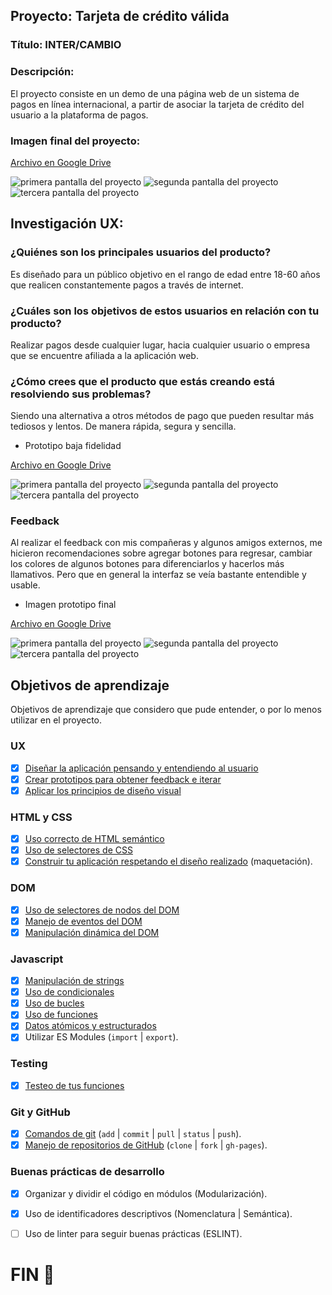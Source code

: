 ## Proyecto: Tarjeta de crédito válida

### Título: INTER/CAMBIO

### Descripción: 

El proyecto consiste en un demo de una página web de un sistema de pagos en línea internacional, a partir de asociar la tarjeta de crédito del usuario a la plataforma de pagos.

### Imagen final del proyecto:

[Archivo en Google Drive](https://drive.google.com/open?id=1iWJKUKxsiDcDGEXYA_aechq2y_6nIa__)

![primera pantalla del proyecto](https://github.com/moinoirmarie/LIM012-card-validation/blob/master/imagenes/Pant/001.PNG)
![segunda pantalla del proyecto](https://github.com/moinoirmarie/LIM012-card-validation/blob/master/imagenes/Pant/002.PNG)
![tercera pantalla del proyecto](https://github.com/moinoirmarie/LIM012-card-validation/blob/master/imagenes/Pant/003.PNG)

## Investigación UX:

### ¿Quiénes son los principales usuarios del producto?

Es diseñado para un público objetivo en el rango de edad entre 18-60 años que realicen constantemente pagos a través de internet.

### ¿Cuáles son los objetivos de estos usuarios en relación con tu producto?

Realizar pagos desde cualquier lugar, hacia cualquier usuario o empresa que se encuentre afiliada a la aplicación web.

### ¿Cómo crees que el producto que estás creando está resolviendo sus problemas?

Siendo una alternativa a otros métodos de pago que pueden resultar más tediosos y lentos. De manera rápida, segura y sencilla.

* Prototipo baja fidelidad

[Archivo en Google Drive](https://drive.google.com/open?id=1Ybf5f8bgzBW7V43IBGhh1vb4vbO1lkCj)

![primera pantalla del proyecto](https://github.com/moinoirmarie/LIM012-card-validation/blob/master/imagenes/Baja/001.jpg)
![segunda pantalla del proyecto](https://github.com/moinoirmarie/LIM012-card-validation/blob/master/imagenes/Baja/002.jpg)
![tercera pantalla del proyecto](https://github.com/moinoirmarie/LIM012-card-validation/blob/master/imagenes/Baja/003.jpg)

### Feedback

Al realizar el feedback con mis compañeras y algunos amigos externos, me hicieron recomendaciones sobre agregar botones para regresar, cambiar los colores de algunos botones para diferenciarlos y hacerlos más llamativos. Pero que en general la interfaz se veía bastante entendible y usable.

* Imagen prototipo final

[Archivo en Google Drive](https://drive.google.com/open?id=1MsPD7gjvN7dd2qnILWW8TxomsEHcy94B)

![primera pantalla del proyecto](https://github.com/moinoirmarie/LIM012-card-validation/blob/master/imagenes/Alta/001.PNG)
![segunda pantalla del proyecto](https://github.com/moinoirmarie/LIM012-card-validation/blob/master/imagenes/Alta/002.PNG)
![tercera pantalla del proyecto](https://github.com/moinoirmarie/LIM012-card-validation/blob/master/imagenes/Alta/003.PNG)

## Objetivos de aprendizaje

Objetivos de aprendizaje que considero que pude entender, o por lo menos utilizar en el proyecto.

### UX

* [x] [Diseñar la aplicación pensando y entendiendo al usuario](https://lms.laboratoria.la/cohorts/lim-2020-01-bc-core-lim012/courses/intro-ux/01-el-proceso-de-diseno/00-el-proceso-de-diseno)
* [x] [Crear prototipos para obtener feedback e iterar](https://lms.laboratoria.la/cohorts/lim-2020-01-bc-core-lim012/courses/product-design/00-sketching/00-sketching)
* [x] [Aplicar los principios de diseño visual](https://lms.laboratoria.la/cohorts/lim-2020-01-bc-core-lim012/courses/product-design/01-visual-design/01-visual-design-basics)

### HTML y CSS

* [x] [Uso correcto de HTML semántico](https://developer.mozilla.org/en-US/docs/Glossary/Semantics#Semantics_in_HTML)
* [x] [Uso de selectores de CSS](https://developer.mozilla.org/es/docs/Web/CSS/Selectores_CSS)
* [x] [Construir tu aplicación respetando el diseño realizado](https://lms.laboratoria.la/cohorts/lim-2020-01-bc-core-lim012/courses/css/01-css/02-boxmodel-and-display) (maquetación).

### DOM

* [x] [Uso de selectores de nodos del DOM](https://lms.laboratoria.la/cohorts/lim-2020-01-bc-core-lim012/courses/browser/02-dom/03-1-dom-methods-selection)
* [x] [Manejo de eventos del DOM](https://lms.laboratoria.la/cohorts/lim-2020-01-bc-core-lim012/courses/browser/02-dom/04-events)
* [x] [Manipulación dinámica del DOM](https://developer.mozilla.org/es/docs/Referencia_DOM_de_Gecko/Introducci%C3%B3n)

### Javascript

* [x] [Manipulación de strings](https://lms.laboratoria.la/cohorts/lim-2020-01-bc-core-lim012/courses/javascript/06-strings/01-strings)
* [x] [Uso de condicionales](https://lms.laboratoria.la/cohorts/lim-2020-01-bc-core-lim012/courses/javascript/02-flow-control/01-conditionals-and-loops)
* [x] [Uso de bucles](https://lms.laboratoria.la/cohorts/lim-2020-01-bc-core-lim012/courses/javascript/02-flow-control/02-loops)
* [x] [Uso de funciones](https://lms.laboratoria.la/cohorts/lim-2019-09-bc-core-lim011/courses/javascript/02-flow-control/03-functions)
* [x] [Datos atómicos y estructurados](https://www.todojs.com/tipos-datos-javascript-es6/)
* [x] Utilizar ES Modules (`import` | `export`).

### Testing

* [x] [Testeo de tus funciones](https://jestjs.io/docs/es-ES/getting-started)

### Git y GitHub

* [x] [Comandos de git](https://lms.laboratoria.la/cohorts/lim-2019-09-bc-core-lim011/courses/scm/01-git/04-commands)
  (`add` | `commit` | `pull` | `status` | `push`).
* [x] [Manejo de repositorios de GitHub](https://lms.laboratoria.la/cohorts/lim-2019-09-bc-core-lim011/courses/scm/02-github/01-github)  (`clone` | `fork` | `gh-pages`).

### Buenas prácticas de desarrollo

* [x] Organizar y dividir el código en módulos (Modularización).
* [x] Uso de identificadores descriptivos (Nomenclatura | Semántica).
* [ ] Uso de linter para seguir buenas prácticas (ESLINT).


# FIN :rocket:

